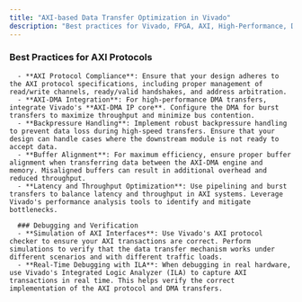 ```yaml
---
title: "AXI-based Data Transfer Optimization in Vivado"
description: "Best practices for Vivado, FPGA, AXI, High-Performance, DMA development"
---
```


### Best Practices for AXI Protocols
      - **AXI Protocol Compliance**: Ensure that your design adheres to the AXI protocol specifications, including proper management of read/write channels, ready/valid handshakes, and address arbitration.
      - **AXI-DMA Integration**: For high-performance DMA transfers, integrate Vivado's **AXI-DMA IP core**. Configure the DMA for burst transfers to maximize throughput and minimize bus contention.
      - **Backpressure Handling**: Implement robust backpressure handling to prevent data loss during high-speed transfers. Ensure that your design can handle cases where the downstream module is not ready to accept data.
      - **Buffer Alignment**: For maximum efficiency, ensure proper buffer alignment when transferring data between the AXI-DMA engine and memory. Misaligned buffers can result in additional overhead and reduced throughput.
      - **Latency and Throughput Optimization**: Use pipelining and burst transfers to balance latency and throughput in AXI systems. Leverage Vivado's performance analysis tools to identify and mitigate bottlenecks.

      ### Debugging and Verification
      - **Simulation of AXI Interfaces**: Use Vivado's AXI protocol checker to ensure your AXI transactions are correct. Perform simulations to verify that the data transfer mechanism works under different scenarios and with different traffic loads.
      - **Real-Time Debugging with ILA**: When debugging in real hardware, use Vivado's Integrated Logic Analyzer (ILA) to capture AXI transactions in real time. This helps verify the correct implementation of the AXI protocol and DMA transfers.
